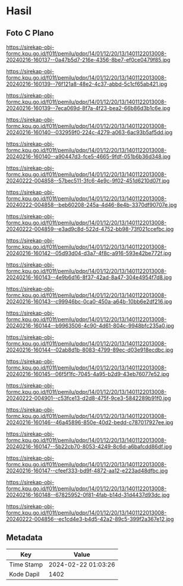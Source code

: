 # Hasil

## Foto C Plano

https://sirekap-obj-formc.kpu.go.id/f01f/pemilu/pdpr/14/01/12/20/13/1401122013008-20240216-160137--0a47b5d7-216e-4356-8be7-ef0ce0479f85.jpg

https://sirekap-obj-formc.kpu.go.id/f01f/pemilu/pdpr/14/01/12/20/13/1401122013008-20240216-160139--76f121a8-48e2-4c37-abbd-5c1cf65ab421.jpg

https://sirekap-obj-formc.kpu.go.id/f01f/pemilu/pdpr/14/01/12/20/13/1401122013008-20240216-160139--7eca069d-8f7a-4f23-bea2-66b86d3b1c6e.jpg

https://sirekap-obj-formc.kpu.go.id/f01f/pemilu/pdpr/14/01/12/20/13/1401122013008-20240216-160140--032959f0-224c-4279-a063-6ac93b5af5dd.jpg

https://sirekap-obj-formc.kpu.go.id/f01f/pemilu/pdpr/14/01/12/20/13/1401122013008-20240216-160140--a90447d3-fce5-4665-9fdf-051b6b36d348.jpg

https://sirekap-obj-formc.kpu.go.id/f01f/pemilu/pdpr/14/01/12/20/13/1401122013008-20240222-004858--57bec511-3fc6-4e9c-9f02-451d6210d07f.jpg

https://sirekap-obj-formc.kpu.go.id/f01f/pemilu/pdpr/14/01/12/20/13/1401122013008-20240222-004858--beb60208-245a-4d46-8e4b-3370df90707e.jpg

https://sirekap-obj-formc.kpu.go.id/f01f/pemilu/pdpr/14/01/12/20/13/1401122013008-20240222-004859--e3ad9c8d-522d-4752-bb98-73f021ccefbc.jpg

https://sirekap-obj-formc.kpu.go.id/f01f/pemilu/pdpr/14/01/12/20/13/1401122013008-20240216-160142--05d93d04-d3a7-4f8c-a916-593e42be772f.jpg

https://sirekap-obj-formc.kpu.go.id/f01f/pemilu/pdpr/14/01/12/20/13/1401122013008-20240216-160143--4e9b6d16-8f37-42ad-8a47-304e4954f7d8.jpg

https://sirekap-obj-formc.kpu.go.id/f01f/pemilu/pdpr/14/01/12/20/13/1401122013008-20240216-160143--c99946bc-0ca0-450a-a64b-10bb6e2df216.jpg

https://sirekap-obj-formc.kpu.go.id/f01f/pemilu/pdpr/14/01/12/20/13/1401122013008-20240216-160144--b9963506-4c90-4d61-804c-9948bfc235a0.jpg

https://sirekap-obj-formc.kpu.go.id/f01f/pemilu/pdpr/14/01/12/20/13/1401122013008-20240216-160144--02ab8d1b-8083-4799-89ec-d03e918ecdbc.jpg

https://sirekap-obj-formc.kpu.go.id/f01f/pemilu/pdpr/14/01/12/20/13/1401122013008-20240216-160145--06f5f1fc-7045-4a95-b2d9-43eb76077e52.jpg

https://sirekap-obj-formc.kpu.go.id/f01f/pemilu/pdpr/14/01/12/20/13/1401122013008-20240222-004901--c53fce13-d2d8-475f-9ce3-5842289b91f0.jpg

https://sirekap-obj-formc.kpu.go.id/f01f/pemilu/pdpr/14/01/12/20/13/1401122013008-20240216-160146--46a45896-850e-40d2-bedd-c787017927ee.jpg

https://sirekap-obj-formc.kpu.go.id/f01f/pemilu/pdpr/14/01/12/20/13/1401122013008-20240216-160147--5b22cb70-8053-4249-8c6d-a6bafcdd86df.jpg

https://sirekap-obj-formc.kpu.go.id/f01f/pemilu/pdpr/14/01/12/20/13/1401122013008-20240216-160147--cfeef333-bd9f-4872-aa12-e223ad48dfbc.jpg

https://sirekap-obj-formc.kpu.go.id/f01f/pemilu/pdpr/14/01/12/20/13/1401122013008-20240216-160148--67825952-0f81-4fab-b14d-31d4437d93dc.jpg

https://sirekap-obj-formc.kpu.go.id/f01f/pemilu/pdpr/14/01/12/20/13/1401122013008-20240222-004856--ec1cd4e3-b4d5-42a2-89c5-399f2a367e12.jpg


## Metadata

| Key        | Value               |
| ---------- | ------------------- |
| Time Stamp | 2024-02-22 01:03:26 |
| Kode Dapil | 1402                |



